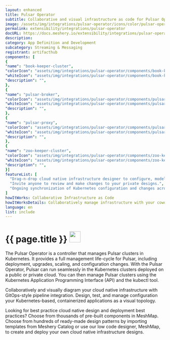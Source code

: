 ```yaml
---
layout: enhanced
title: Pulsar Operator
subtitle: Collaborative and visual infrastructure as code for Pulsar Operator
image: /assets/img/integrations/pulsar-operator/icons/color/pulsar-operator-color.svg
permalink: extensibility/integrations/pulsar-operator
docURL: https://docs.meshery.io/extensibility/integrations/pulsar-operator
description: 
category: App Definition and Development
subcategory: Streaming & Messaging
registrant: artifacthub
components: [
{
"name": "book-keeper-cluster",
"colorIcon": "assets/img/integrations/pulsar-operator/components/book-keeper-cluster/icons/color/book-keeper-cluster-color.svg",
"whiteIcon": "assets/img/integrations/pulsar-operator/components/book-keeper-cluster/icons/white/book-keeper-cluster-white.svg",
"description": "",
},
{
"name": "pulsar-broker",
"colorIcon": "assets/img/integrations/pulsar-operator/components/pulsar-broker/icons/color/pulsar-broker-color.svg",
"whiteIcon": "assets/img/integrations/pulsar-operator/components/pulsar-broker/icons/white/pulsar-broker-white.svg",
"description": "",
},
{
"name": "pulsar-proxy",
"colorIcon": "assets/img/integrations/pulsar-operator/components/pulsar-proxy/icons/color/pulsar-proxy-color.svg",
"whiteIcon": "assets/img/integrations/pulsar-operator/components/pulsar-proxy/icons/white/pulsar-proxy-white.svg",
"description": "",
},
{
"name": "zoo-keeper-cluster",
"colorIcon": "assets/img/integrations/pulsar-operator/components/zoo-keeper-cluster/icons/color/zoo-keeper-cluster-color.svg",
"whiteIcon": "assets/img/integrations/pulsar-operator/components/zoo-keeper-cluster/icons/white/zoo-keeper-cluster-white.svg",
"description": "",
}]
featureList: [
  "Drag-n-drop cloud native infrastructure designer to configure, model, and deploy your workloads.",
  "Invite anyone to review and make changes to your private designs.",
  "Ongoing synchronization of Kubernetes configuration and changes across any number of clusters."
]
howItWorks: Collaborative Infrastructure as Code
howItWorksDetails: Collaboratively manage infrastructure with your coworkers synchronously sharing the same designs.
language: en
list: include
---
```

<h1>{{ page.title }} <img src="{{ page.image }}" style="width: 35px; height: 35px;" /></h1>

<p>
The Pulsar Operator is a controller that manages Pulsar clusters in Kubernetes. It provides a full management life-cycle for Pulsar, including deployment, upgrades, scaling, and configuration changes. With the Pulsar Operator, Pulsar can run seamlessly in the Kubernetes clusters deployed on a public or private cloud. You can then manage Pulsar clusters using the Kubernetes Application Programming Interface (API) and the kubectl tool.
</p>
<p>
    Collaboratively and visually diagram your cloud native infrastructure with GitOps-style pipeline integration. Design, test, and manage configuration your Kubernetes-based, containerized applications as a visual topology.
</p>
<p>
    Looking for best practice cloud native design and deployment best practices? Choose from thousands of pre-built components in MeshMap. Choose from hundreds of ready-made design patterns by importing templates from Meshery Catalog or use our low code designer, MeshMap, to create and deploy your own cloud native infrastructure designs.
</p>
